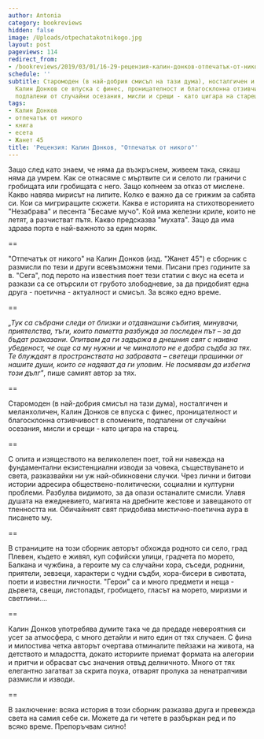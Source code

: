 ```yaml
---
author: Antonia
category: bookreviews
hidden: false
image: /Uploads/otpechatakotnikogo.jpg
layout: post
pageviews: 114
redirect_from:
- /bookreviews/2019/03/01/16-29-рецензия-калин-донков-отпечатък-от-никого
schedule: ''
subtitle: Старомоден (в най-добрия смисъл на тази дума), носталгичен и меланхоличен,
  Калин Донков се впуска с финес, проницателност и благосклонна отзивчивост в спомените,
  подпалени от случайни осезания, мисли и срещи - като цигара на старец
tags:
- Калин Донков
- отпечатък от никого
- книга
- есета
- Жанет 45
title: 'Рецензия: Калин Донков, "Отпечатък от никого"'
---
```


Защо след като знаем, че няма да възкръснем, живеем така, сякаш няма да умрем. Как се отнасяме с мъртвите си и селото ли граничи с гробищата или гробищата с него. Защо копнеем за отказ от мислене. Какво навява мирисът на липите. Колко е важно да се грижим за сабята си. Кои са мигриращите сюжети. Каква е историята на стихотворението "Незабрава" и песента "Бесаме мучо". Кой има железни криле, които не летят, а разчистват пътя. Какво предсказва "мухата". Защо да има здрава порта е най-важното за един моряк. 

\==

"Отпечатък от никого" на Калин Донков (изд. "Жанет 45") е сборник с размисли по тези и други всевъзможни теми. Писани през годините за в. "Сега", под перото на известния поет тези статии с вкус на есета и разкази са се отърсили от грубото злободневие, за да придобият една друга - поетична - актуалност и смисъл. За всяко едно време.   

\==

_„Тук са събрани следи от близки и отдавнашни събития, минувачи, приятелства, тъги, които паметта разбужда за последен път – за да бъдат разказани. Опитвам да ги задържа в днешния свят с наивна убеденост, че още са му нужни и че миналото не е добра съдба за тях. Те блуждаят в пространствата на забравата – светещи прашинки от нашите души, които се надяват да ги уловим. Не посмявам да избегна този дълг"_, пише самият автор за тях. 

\==

Старомоден (в най-добрия смисъл на тази дума), носталгичен и меланхоличен, Калин Донков се впуска с финес, проницателност и благосклонна отзивчивост в спомените, подпалени от случайни осезания, мисли и срещи - като цигара на старец. 

\==

С опита и изяществото на великолепен поет, той ни навежда на фундаментални екзистенциални изводи за човека, съществуването и света, разказвайки ни уж най-обикновени случки. Чрез лични и битови истории адресира обществено-политически, социални и културни проблеми. Разбулва видимото, за да опази останалите смисли. Улавя душата на ежедневието, магията на дребните жестове и завещаното от тленността ни. Обичайният свят придобива мистично-поетична аура в писането му.

\==

В страниците на този сборник авторът обхожда родното си село, град Плевен, където е живял, куп софийски улици, градчета по морето, Балкана и чужбина, а героите му са случайни хора, съседи, роднини, приятели, зевзеци, характери с чудни съдби, хора-бисери в сивотата, поети и известни личности. "Герои" са и много предмети и неща - дървета, свещи, листопадът, гробището, гласът на морето, миризми и светлини....

\==

Калин Донков употребява думите така че да предаде невероятния си усет за атмосфера, с много детайли и нито един от тях случаен. С фина и милостива четка авторът очертава отминалите пейзажи на живота, на детството и младостта, докато историите приемат формата на алегории и притчи и обрасват със значения отвъд делничното. Много от тях елегантно загатват за скрита поука, отварят пролука за ненатрапчиви размисли и изводи. 

\==

В заключение: всяка история в този сборник разказва друга и превежда света на самия себе си. Можете да ги четете в разбъркан ред и по всяко време. Препоръчвам силно!